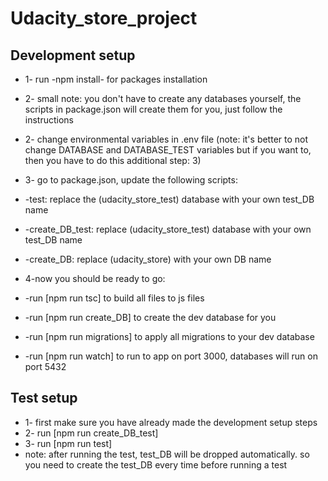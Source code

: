 # Udacity_store_project

## Development setup
* 1- run -npm install- for packages installation
* 2- small note: you don't have to create any databases yourself, the scripts in package.json will create them for you, just follow the instructions 
* 2- change environmental variables in .env file (note: it's better to not change DATABASE and DATABASE_TEST variables but if you want to, then you have to do this additional step: 3)
* 3- go to package.json, update the following scripts:
*   -test: replace the (udacity_store_test) database with your own test_DB name
*   -create_DB_test: replace (udacity_store_test) database with your own test_DB name
*   -create_DB: replace (udacity_store) with your own DB name

* 4-now you should be ready to go:
*   -run [npm run tsc] to build all files to js files
*   -run [npm run create_DB] to create the dev database for you 
*   -run [npm run migrations] to apply all migrations to your dev database
*   -run [npm run watch] to run to app on port 3000, databases will run on port 5432

## Test setup
* 1- first make sure you have already made the development setup steps
* 2- run [npm run create_DB_test] 
* 3- run [npm run test]
* note: after running the test, test_DB will be dropped automatically. so you need to create the test_DB every time before running a test

